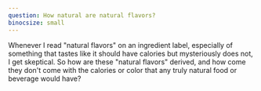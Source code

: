 ```yaml
---
question: How natural are natural flavors?
binocsize: small
---
```


Whenever I read "natural flavors" on an ingredient label, especially of something that tastes like it should have calories but mysteriously does not, I get skeptical. So how are these "natural flavors" derived, and how come they don't come with the calories or color that any truly natural food or beverage would have?
